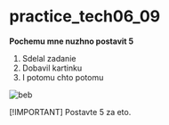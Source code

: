 # practice_tech06_09
**Pochemu mne nuzhno postavit 5**
1. Sdelal zadanie
1. Dobavil kartinku
1. I potomu chto potomu

![beb](https://www.google.com/imgres?imgurl=https%3A%2F%2F3d-galleru.ru%2Fcards%2F7%2F7%2F1cg336ze2vfejvgj%2Fpozhalujsta-animacionnye-kartinki-pozhalujsta.jpg&tbnid=ONDJda-o_A2jAM&vet=12ahUKEwin8cbphJaBAxXVu4sKHZcoAXIQMygDegQIARBW..i&imgrefurl=https%3A%2F%2F3d-galleru.ru%2Farchive%2Ftag%2F%25D0%25BA%25D0%25B0%25D1%2580%25D1%2582%25D0%25B8%25D0%25BD%25D0%25BA%25D0%25B8%2B%25D1%2581%25D0%25BE%2B%25D1%2581%25D0%25BB%25D0%25BE%25D0%25B2%25D0%25BE%25D0%25BC%2B%25D0%25BF%25D0%25BE%25D0%25B6%25D0%25B0%25D0%25BB%25D1%2583%25D0%25B9%25D1%2581%25D1%2582%25D0%25B0%2F&docid=ZuAOkfWjgCUc9M&w=300&h=300&q=%D0%BF%D0%BE%D0%B6%D0%B0%D0%BB%D1%83%D0%B9%D1%81%D1%82%D0%B0&ved=2ahUKEwin8cbphJaBAxXVu4sKHZcoAXIQMygDegQIARBW)

[!IMPORTANT]
Postavte 5 za eto.

